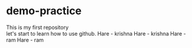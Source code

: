 # demo-practice
This is my first repository
<br>
let's start to learn how to use github.
Hare - krishna
Hare - krishna
Hare - ram 
Hare - ram
